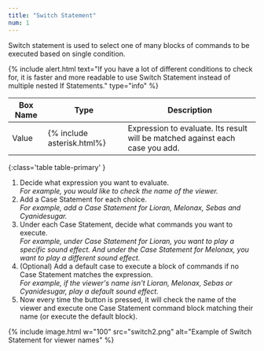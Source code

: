 ```yaml
---
title: "Switch Statement"
num: 1
---
```


Switch statement is used to select one of many blocks of commands to be executed based on single condition. 

{% include alert.html text="If you have a lot of different conditions to check for, it is faster and more readable to use Switch Statement instead of multiple nested If Statements." type="info" %} 

| Box Name | Type | Description | 
|-------|--------|--------|
| Value| {% include asterisk.html%}	 | Expression to evaluate. Its result will be matched against each case you add.
{:class='table table-primary' }

1. Decide what expression you want to evaluate.\
*For example, you would like to check the name of the viewer.*
2. Add a Case Statement for each choice.\
*For example, add a Case Statement for Lioran, Melonax, Sebas and Cyanidesugar.*
3. Under each Case Statement, decide what commands you want to execute.\
*For example, under Case Statement for Lioran, you want to play a specific sound effect. And under the Case Statement for Melonax, you want to play a different sound effect.*
4. (Optional) Add a default case to execute a block of commands if no Case Statement matches the expression.\
*For example, if the viewer's name isn't Lioran, Melonax, Sebas or Cyanidesugar, play a default sound effect.*
5. Now every time the button is pressed, it will check the name of the viewer and execute one Case Statement command block matching their name (or execute the default block).  


  {% include image.html w="100" src="switch2.png" alt="Example of Switch Statement for viewer names" %}









